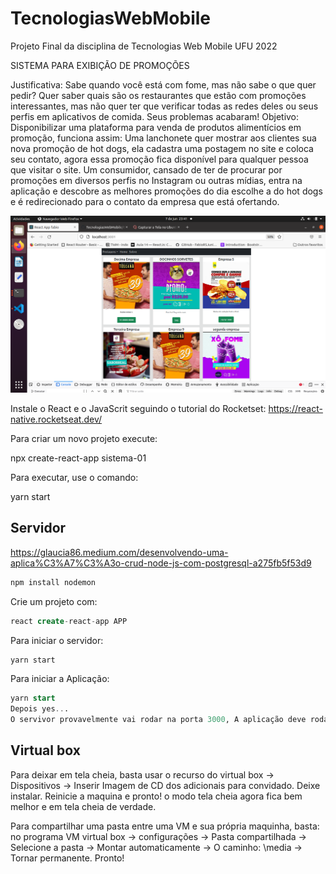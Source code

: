 # TecnologiasWebMobile

Projeto Final da disciplina de Tecnologias Web Mobile UFU 2022 

SISTEMA PARA EXIBIÇÃO DE PROMOÇÕES

Justificativa: Sabe quando você está com fome, mas não sabe o que quer pedir? Quer saber quais são os restaurantes que estão com promoções interessantes, mas não quer ter que verificar todas as redes deles ou seus perfis em aplicativos de comida. Seus problemas acabaram!
Objetivo: Disponibilizar uma plataforma para venda de produtos alimentícios em promoção, funciona assim: Uma lanchonete quer mostrar aos clientes sua nova promoção de hot dogs, ela cadastra uma postagem no site e coloca seu contato, agora essa promoção fica disponível para qualquer pessoa que visitar o site. 
Um consumidor, cansado de ter de procurar por promoções em diversos perfis no Instagram ou outras mídias, entra na aplicação e descobre as melhores promoções do dia escolhe a do hot dogs e é redirecionado para o contato da empresa que está ofertando.

![Promocao comida](https://github.com/FabioRSJunior/TecnologiasWebMobile/blob/main/Captura%20de%20tela%20de%202022-06-07%2023-41-14.png?raw=true
)


Instale o React e o JavaScrit seguindo o tutorial do Rocketset: 
https://react-native.rocketseat.dev/

Para criar um novo projeto execute: 

npx create-react-app sistema-01

Para executar, use o comando:

yarn start

## Servidor

https://glaucia86.medium.com/desenvolvendo-uma-aplica%C3%A7%C3%A3o-crud-node-js-com-postgresql-a275fb5f53d9

```sql
npm install nodemon
```

Crie um projeto com:

```sql
react create-react-app APP 
```

Para iniciar o servidor: 

```jsx
yarn start 
```

Para iniciar a Aplicação:

```sql
yarn start 
Depois yes...
O servivor provavelmente vai rodar na porta 3000, A aplicação deve rodar na Porta 3001.  
```

## Virtual box

Para deixar em tela cheia, basta usar o recurso do virtual box → Dispositivos → Inserir Imagem de CD  dos adicionais para convidado. Deixe instalar. Reinicie a maquina e pronto! o modo tela cheia agora fica bem melhor e em tela cheia de verdade. 

Para compartilhar uma pasta entre uma VM e sua própria maquinha, basta: no programa VM virtual box  → configurações → Pasta compartilhada → Selecione a pasta → Montar automaticamente → O caminho: \media → Tornar permanente. Pronto!
